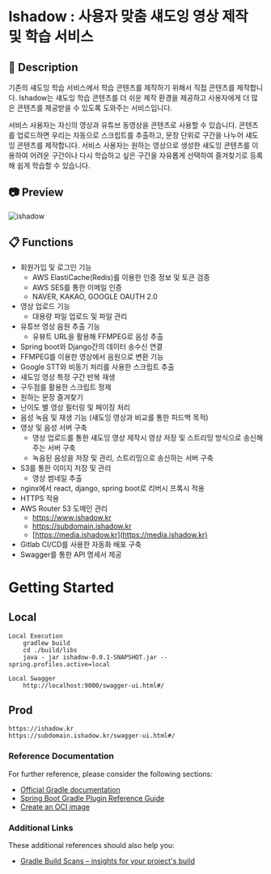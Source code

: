 # Ishadow : 사용자 맞춤 섀도잉 영상 제작 및 학습 서비스

## 📝 Description

기존의 섀도잉 학습 서비스에서 학습 콘텐츠를 제작하기 위해서 직접 콘텐츠를 제작합니다. Ishadow는 섀도잉 학습 콘텐츠를 더 쉬운 제작 환경을 제공하고 사용자에게 더 많은 콘텐츠를 제공받을 수 있도록 도와주는 서비스입니다.

서비스 사용자는 자신의 영상과 유튜브 동영상을 콘텐츠로 사용할 수 있습니다. 콘텐츠를 업로드하면 우리는 자동으로 스크립트를 추출하고, 문장 단위로 구간을 나누어 섀도잉 콘텐츠를 제작합니다. 서비스 사용자는 원하는 영상으로 생성한 섀도잉 콘텐츠를 이용하여 어려운 구간이나 다시 학습하고 싶은 구간을 자유롭게 선택하여 즐겨찾기로 등록해 쉽게 학습할 수 있습니다.

## 📷 Preview
![ishadow](https://user-images.githubusercontent.com/47744119/194694308-6430de01-f76a-4f23-8e85-de08090b030a.gif)

## 📋 Functions

- 회원가입 및 로그인 기능
    - AWS ElastiCache(Redis)를 이용한 인증 정보 및 토큰 검증
    - AWS SES를 통한 이메일 인증
    - NAVER, KAKAO, GOOGLE OAUTH 2.0
- 영상 업로드 기능
    - 대용량 파일 업로드 및 파일 관리
- 유튜브 영상 음원 추출 기능
    - 유뷰트 URL을 활용해 FFMPEG로 음성 추출
- Spring boot와 Django간의 데이터 송수신 연결
- FFMPEG를 이용한 영상에서 음원으로 변환 기능
- Google STT와 비동기 처리를 사용한 스크립트 추출
- 섀도잉 영상 특정 구간 반복 재생
- 구두점를 활용한 스크립트 정제
- 원하는 문장 즐겨찾기
- 난이도 별 영상 필터링 및 페이징 처리
- 음성 녹음 및 재생 기능 (섀도잉 영상과 비교를 통한 피드백 목적)
- 영상 및 음성 서버 구축
    - 영상 업로드를 통한 섀도잉 영상 제작시 영상 저장 및 스트리밍 방식으로 송신해주는 서버 구축
    - 녹음된 음성을 저장 및 관리, 스트리밍으로 송신하는 서버 구축
- S3를 통한 이미지 저장 및 관리
    - 영상 썸네일 추출
- nginx에서 react, django, spring boot로 리버시 프록시 적용
- HTTPS 적용
- AWS Router 53 도메인 관리
    - https://www.ishadow.kr
    - https://subdomain.ishadow.kr
    - [https://media.ishadow.kr](https://media.ishadow.kr)
- Gitlab CI/CD를 사용한 자동화 배포 구축
- Swagger를 통한 API 명세서 제공

# Getting Started

## Local   
    Local Execution   
        gradlew build   
        cd ./build/libs   
        java - jar ishadow-0.0.1-SNAPSHOT.jar --spring.profiles.active=local   
        
    Local Swagger        
        http://localhost:9000/swagger-ui.html#/

## Prod    
    https://ishadow.kr    
    https://subdomain.ishadow.kr/swagger-ui.html#/

### Reference Documentation

For further reference, please consider the following sections:

* [Official Gradle documentation](https://docs.gradle.org)
* [Spring Boot Gradle Plugin Reference Guide](https://docs.spring.io/spring-boot/docs/2.5.3/gradle-plugin/reference/html/)
* [Create an OCI image](https://docs.spring.io/spring-boot/docs/2.5.3/gradle-plugin/reference/html/#build-image)

### Additional Links

These additional references should also help you:

* [Gradle Build Scans – insights for your project's build](https://scans.gradle.com#gradle)

